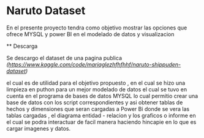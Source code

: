 # Naruto Dataset
  En el presente proyecto tendra como objetivo mostrar las opciones que ofrece MYSQL y power BI en el modelado de datos y visualizacion

** Descarga 


  Se descargo el dataset de una pagina publica 
  *(https://www.kaggle.com/code/mariaglezhfhfhhf/naruto-shippuden-dataset)*

  
  el cual es de utilidad para el objetivo propuesto , en el cual se hizo una limpieza en puthon para un mejor modelado de datos el cual se tuvo en cuenta en el programa de bases de datos MYSQL lo cual permitio crear una base de datos con los script correspondientes y asi obtener tablas de hechos y dimensiones que seran cargadas a Power Bi  donde se vera las tablas cargadas , el diagrama entidad - relacion y los graficos o informe en el cual se podra interactuar de facil manera haciendo hincapie en lo que es cargar imagenes y datos. 
